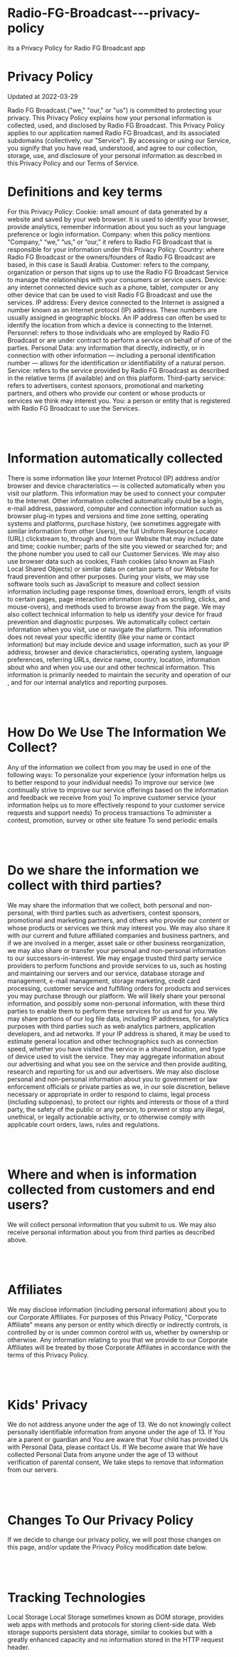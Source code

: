 # Radio-FG-Broadcast---privacy-policy
its a Privacy Policy for Radio FG Broadcast app


<h1> Privacy Policy </h1> 
Updated at 2022-03-29

Radio FG Broadcast.("we," "our," or "us") is committed to protecting your privacy. This Privacy Policy explains how your personal information is collected, used, and disclosed by Radio FG Broadcast.
This Privacy Policy applies to our application named Radio FG Broadcast, and its associated subdomains (collectively, our "Service").
By accessing or using our Service, you signify that you have read, understood, and agree to our collection, storage, use, and disclosure of your personal information as described in this Privacy Policy and our Terms of Service.

<h1> Definitions and key terms </h1> 
For this Privacy Policy:
Cookie: small amount of data generated by a website and saved by your web browser. It is used to identify your browser, provide analytics, remember information about you such as your language preference or login information.
Company: when this policy mentions “Company,” “we,” “us,” or “our,” it refers to Radio FG Broadcast that is responsible for your information under this Privacy Policy.
Country: where Radio FG Broadcast or the owners/founders of Radio FG Broadcast are based, in this case is Saudi Arabia.
Customer: refers to the company, organization or person that signs up to use the Radio FG Broadcast Service to manage the relationships with your consumers or service users.
Device: any internet connected device such as a phone, tablet, computer or any other device that can be used to visit Radio FG Broadcast and use the services.
IP address: Every device connected to the Internet is assigned a number known as an Internet protocol (IP) address. These numbers are usually assigned in geographic blocks. An IP address can often be used to identify the location from which a device is connecting to the Internet.
Personnel: refers to those individuals who are employed by Radio FG Broadcast or are under contract to perform a service on behalf of one of the parties.
Personal Data: any information that directly, indirectly, or in connection with other information — including a personal identification number — allows for the identification or identifiability of a natural person.
Service: refers to the service provided by Radio FG Broadcast as described in the relative terms (if available) and on this platform.
Third-party service: refers to advertisers, contest sponsors, promotional and marketing partners, and others who provide our content or whose products or services we think may interest you.
You: a person or entity that is registered with Radio FG Broadcast to use the Services.

<br><br>

<h1> Information automatically collected </h1> 
There is some information like your Internet Protocol (IP) address and/or browser and device characteristics — is collected automatically when you visit our platform. This information may be used to connect your computer to the Internet. Other information collected automatically   could be a login, e-mail address, password, computer and connection information such as browser plug-in types and versions and time zone setting, operating systems and platforms, purchase history, (we sometimes aggregate with similar information from other Users), the full Uniform Resource Locator (URL) clickstream to, through and from our Website that may include date and time; cookie number; parts of the site you viewed or searched for; and the phone number you used to call our Customer Services. We may also use browser data such as cookies, Flash cookies (also known as Flash Local Shared Objects) or similar data on certain parts of our Website for fraud prevention and other purposes. During your visits, we may use software tools such as JavaScript to measure and collect session information including page response times, download errors, length of visits to certain pages, page interaction information (such as scrolling, clicks, and mouse-overs), and methods used to browse away from the page. We may also collect technical information to help us identify your device for fraud prevention and diagnostic purposes.
We automatically collect certain information when you visit, use or navigate the platform. This information does not reveal your specific identity (like your name or contact information) but may include device and usage information, such as your IP address, browser and device characteristics, operating system, language preferences, referring URLs, device name, country, location, information about who and when you use our and other technical information. This information is primarily needed to maintain the security and operation of our , and for our internal analytics and reporting purposes.

<br> <br>

<h1> How Do We Use The Information We Collect?</h1> 
Any of the information we collect from you may be used in one of the following ways:
To personalize your experience (your information helps us to better respond to your individual needs)
To improve our service (we continually strive to improve our service offerings based on the information and feedback we receive from you)
To improve customer service (your information helps us to more effectively respond to your customer service requests and support needs)
To process transactions
To administer a contest, promotion, survey or other site feature
To send periodic emails

<br> <br>

<h1> Do we share the information we collect with third parties? </h1> 
We may share the information that we collect, both personal and non-personal, with third parties such as advertisers, contest sponsors, promotional and marketing partners, and others who provide our content or whose products or services we think may interest you. We may also share it with our current and future affiliated companies and business partners, and if we are involved in a merger, asset sale or other business reorganization, we may also share or transfer your personal and non-personal information to our successors-in-interest.
We may engage trusted third party service providers to perform functions and provide services to us, such as hosting and maintaining our servers and our service, database storage and management, e-mail management, storage marketing, credit card processing, customer service and fulfilling orders for products and services you may purchase through our platform. We will likely share your personal information, and possibly some non-personal information, with these third parties to enable them to perform these services for us and for you.
We may share portions of our log file data, including IP addresses, for analytics purposes with third parties such as web analytics partners, application developers, and ad networks. If your IP address is shared, it may be used to estimate general location and other technographics such as connection speed, whether you have visited the service in a shared location, and type of device used to visit the service. They may aggregate information about our advertising and what you see on the service and then provide auditing, research and reporting for us and our advertisers.
We may also disclose personal and non-personal information about you to government or law enforcement officials or private parties as we, in our sole discretion, believe necessary or appropriate in order to respond to claims, legal process (including subpoenas), to protect our rights and interests or those of a third party, the safety of the public or any person, to prevent or stop any illegal, unethical, or legally actionable activity, or to otherwise comply with applicable court orders, laws, rules and regulations.

<br> <br>

<h1> Where and when is information collected from customers and end users? </h1> 
We will collect personal information that you submit to us. We may also receive personal information about you from third parties as described above.

<br> <br>

<h1> Affiliates </h1> 
We may disclose information (including personal information) about you to our Corporate Affiliates. For purposes of this Privacy Policy, "Corporate Affiliate" means any person or entity which directly or indirectly controls, is controlled by or is under common control with us, whether by ownership or otherwise. Any information relating to you that we provide to our Corporate Affiliates will be treated by those Corporate Affiliates in accordance with the terms of this Privacy Policy.

<br> <br>

<h1> Kids' Privacy </h1> 
We do not address anyone under the age of 13. We do not knowingly collect personally identifiable information from anyone under the age of 13. If You are a parent or guardian and You are aware that Your child has provided Us with Personal Data, please contact Us. If We become aware that We have collected Personal Data from anyone under the age of 13 without verification of parental consent, We take steps to remove that information from our servers.

<br> <br>

<h1> Changes To Our Privacy Policy </h1> 
If we decide to change our privacy policy, we will post those changes on this page, and/or update the Privacy Policy modification date below.

<br> <br>

<h1> Tracking Technologies </h1> 
Local Storage
Local Storage sometimes known as DOM storage, provides web apps with methods and protocols for storing client-side data. Web storage supports persistent data storage, similar to cookies but with a greatly enhanced capacity and no information stored in the HTTP request header.










